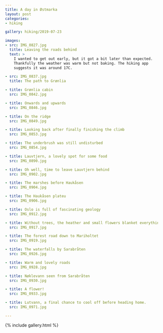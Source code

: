 ```yaml
---
title: A day in Østmarka
layout: post
categories:
- hiking

gallery: hiking/2019-07-23

images:
- src: IMG_0827.jpg
  title: Leaving the roads behind
  text: >
    I wanted to get out early, but it got a bit later than expected.
    Thankfully the weather was warm but not baking. The hiking app 
    suggests it was around 17C.

- src: IMG_0837.jpg
  title: The path to Grønlia

- title: Grønlia cabin
  src: IMG_0842.jpg

- title: Onwards and upwards
  src: IMG_0846.jpg

- title: On the ridge
  src: IMG_0849.jpg

- title: Looking back after finally finishing the climb
  src: IMG_0853.jpg

- title: The underbrush was still undisturbed 
  src: IMG_0854.jpg

- title: Lauvtjern, a lovely spot for some food
  src: IMG_0890.jpg

- title: Oh well, time to leave Lauvtjern behind
  src: IMG_0902.jpg

- title: The marshes before Haukåsen
  src: IMG_0904.jpg

- title: The Haukåsen plateu
  src: IMG_0906.jpg

- title: Oslo is full of fascinating geology
  src: IMG_0912.jpg

- title: Without trees, the heather and small flowers blanket everything
  src: IMG_0917.jpg

- title: The forest road down to Mariholtet
  src: IMG_0919.jpg

- title: The waterfalls by Sarabråten
  src: IMG_0926.jpg

- title: Warm and lovely roads
  src: IMG_0928.jpg

- title: Nøklevann seen from Sarabråten
  src: IMG_0930.jpg

- title: A flower!
  src: IMG_0933.jpg

- title: Lutvann, a final chance to cool off before heading home.
  src: IMG_0971.jpg

---
```


{% include gallery.html %}